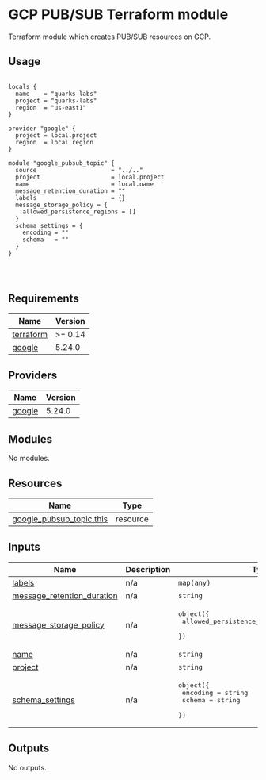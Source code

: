 # GCP PUB/SUB Terraform module

Terraform module which creates PUB/SUB resources on GCP.

## Usage

```hcl

locals {
  name    = "quarks-labs"
  project = "quarks-labs"
  region  = "us-east1"
}

provider "google" {
  project = local.project
  region  = local.region
}

module "google_pubsub_topic" {
  source                     = "../.."
  project                    = local.project
  name                       = local.name
  message_retention_duration = ""
  labels                     = {}
  message_storage_policy = {
    allowed_persistence_regions = []
  }
  schema_settings = {
    encoding = ""
    schema   = ""
  }
}




```

## Requirements

| Name | Version |
|------|---------|
| <a name="requirement_terraform"></a> [terraform](#requirement\_terraform) | >= 0.14 |
| <a name="requirement_google"></a> [google](#requirement\_google) | 5.24.0 |

## Providers

| Name | Version |
|------|---------|
| <a name="provider_google"></a> [google](#provider\_google) | 5.24.0 |

## Modules

No modules.

## Resources

| Name | Type |
|------|------|
| [google_pubsub_topic.this](https://registry.terraform.io/providers/hashicorp/google/5.24.0/docs/resources/pubsub_topic) | resource |

## Inputs

| Name | Description | Type | Default | Required |
|------|-------------|------|---------|:--------:|
| <a name="input_labels"></a> [labels](#input\_labels) | n/a | `map(any)` | n/a | yes |
| <a name="input_message_retention_duration"></a> [message\_retention\_duration](#input\_message\_retention\_duration) | n/a | `string` | n/a | yes |
| <a name="input_message_storage_policy"></a> [message\_storage\_policy](#input\_message\_storage\_policy) | n/a | <pre>object({<br>    allowed_persistence_regions = list(string)<br>  })</pre> | n/a | yes |
| <a name="input_name"></a> [name](#input\_name) | n/a | `string` | n/a | yes |
| <a name="input_project"></a> [project](#input\_project) | n/a | `string` | n/a | yes |
| <a name="input_schema_settings"></a> [schema\_settings](#input\_schema\_settings) | n/a | <pre>object({<br>    encoding = string<br>    schema = string<br>  })</pre> | <pre>{<br>  "encoding": null,<br>  "schema": null<br>}</pre> | no |

## Outputs

No outputs.
